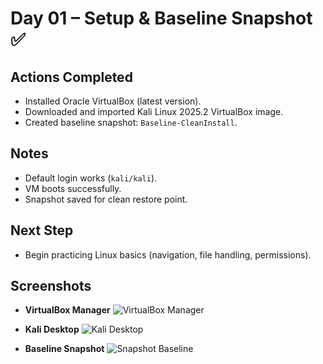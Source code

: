 # Day 01 – Setup & Baseline Snapshot ✅

## Actions Completed
- Installed Oracle VirtualBox (latest version).
- Downloaded and imported Kali Linux 2025.2 VirtualBox image.
- Created baseline snapshot: `Baseline-CleanInstall`.

## Notes
- Default login works (`kali/kali`).
- VM boots successfully.
- Snapshot saved for clean restore point.

## Next Step
- Begin practicing Linux basics (navigation, file handling, permissions).

## Screenshots

- **VirtualBox Manager**
  ![VirtualBox Manager](../assets/day-01-vbox-manager.png)

- **Kali Desktop**
  ![Kali Desktop](../assets/day-01-kali-desktop.png)

- **Baseline Snapshot**
  ![Snapshot Baseline](../assets/day-01-snapshot.png)
